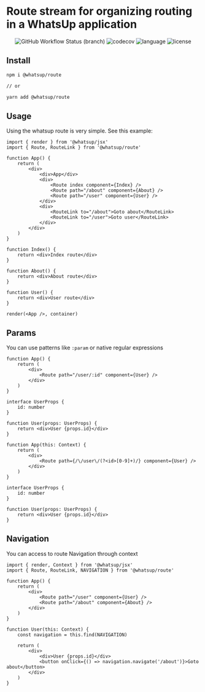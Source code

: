 # Route stream for organizing routing in a WhatsUp application

<div align="center">
<img src="https://img.shields.io/github/workflow/status/whatsup/route/Node.js%20CI/master" alt="GitHub Workflow Status (branch)" /> 
<img src="https://img.shields.io/codecov/c/github/whatsup/route" alt="codecov" />
<img src="https://img.shields.io/github/languages/top/whatsup/route" alt="language" />
<img src="https://img.shields.io/npm/l/@whatsup/route" alt="license" />  
</div>

## Install

```bash
npm i @whatsup/route

// or

yarn add @whatsup/route
```

## Usage

Using the whatsup route is very simple. See this example:

```tsx
import { render } from '@whatsup/jsx'
import { Route, RouteLink } from '@whatsup/route'

function App() {
    return (
        <div>
            <div>App</div>
            <div>
                <Route index component={Index} />
                <Route path="/about" component={About} />
                <Route path="/user" component={User} />
            </div>
            <div>
                <RouteLink to="/about">Goto about</RouteLink>
                <RouteLink to="/user">Goto user</RouteLink>
            </div>
        </div>
    )
}

function Index() {
    return <div>Index route</div>
}

function About() {
    return <div>About route</div>
}

function User() {
    return <div>User route</div>
}

render(<App />, container)
```

## Params

You can use patterns like `:param` or native regular expressions

```tsx
function App() {
    return (
        <div>
            <Route path="/user/:id" component={User} />
        </div>
    )
}

interface UserProps {
    id: number
}

function User(props: UserProps) {
    return <div>User {props.id}</div>
}
```

```tsx
function App(this: Context) {
    return (
        <div>
            <Route path={/\/user\/(?<id>[0-9]+)/} component={User} />
        </div>
    )
}

interface UserProps {
    id: number
}

function User(props: UserProps) {
    return <div>User {props.id}</div>
}
```

## Navigation

You can access to route Navigation through context

```tsx
import { render, Context } from '@whatsup/jsx'
import { Route, RouteLink, NAVIGATION } from '@whatsup/route'

function App() {
    return (
        <div>
            <Route path="/user" component={User} />
            <Route path="/about" component={About} />
        </div>
    )
}

function User(this: Context) {
    const navigation = this.find(NAVIGATION)

    return (
        <div>
            <div>User {props.id}</div>
            <button onClick={() => navigation.navigate('/about')}>Goto about</button>
        </div>
    )
}
```
